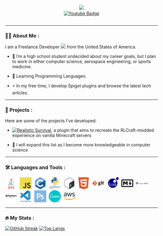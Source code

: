 <div id="header" align="center">
  <img src="https://media.giphy.com/media/M9gbBd9nbDrOTu1Mqx/giphy.gif" width="100"/>
</div>

<div id="badges" align="center">
  <a href="https://www.youtube.com/channel/UC74el7fX1pgXId74j0M-E4g">
    <img src="https://img.shields.io/badge/YouTube-red?style=for-the-badge&logo=youtube&logoColor=white" alt="Youtube Badge"/>
  </a>
</div>

<div align="center">
  <img src="https://komarev.com/ghpvc/?username=ValMobile&style=flat-square&color=blue" alt=""/>
</div>

---

### :man_technologist: About Me :
I am a Freelance Developer <img src="https://media.giphy.com/media/WUlplcMpOCEmTGBtBW/giphy.gif" width="30"> from the United States of America.

- :telescope: I’m a high school student undecided about my career goals, but I plan to work in either computer science, aerospace engineering, or sports medicine.

- :seedling: Learning Programming Languages.

- :zap: In my free time, I develop Spigot plugins and browse the latest tech articles.

---

### :triangular_ruler: Projects :
Here are some of the projects I've developed:

- <a href="https://www.spigotmc.org/resources/realistic-survival-1-17-temperature-thirst-baubles.93795/"><img src="https://i.imgur.com/dYSrQcP.png" height="20" alt="Realistic Survival"/></a>, a plugin that aims to recreate the RLCraft-modded experience on vanilla Minecraft servers


- :herb: I will expand this list as I become more knowledgeable in computer science
---

### :hammer_and_wrench: Languages and Tools :
<div>
  <img src="https://github.com/devicons/devicon/blob/master/icons/java/java-original-wordmark.svg" title="Java" alt="Java" width="40" height="40"/>&nbsp;
  <img src="https://github.com/devicons/devicon/blob/master/icons/javascript/javascript-original.svg" title="JavaScript" **alt="JavaScript" width="40" height="40"/>&nbsp;
  <img src="https://github.com/devicons/devicon/blob/master/icons/c/c-original.svg" title="C" **alt="C" width="40" height="40"/>&nbsp;
  <img src="https://github.com/devicons/devicon/blob/master/icons/python/python-original-wordmark.svg" title="Python" **alt="Python" width="40" height="40"/>&nbsp;
  <img src="https://github.com/devicons/devicon/blob/master/icons/bash/bash-original.svg" title="Bash" **alt="Bash" width="40" height="40"/>&nbsp;
  <img src="https://github.com/devicons/devicon/blob/master/icons/html5/html5-original.svg" title="HTML5" alt="HTML" width="40" height="40"/>&nbsp;
  <img src="https://github.com/devicons/devicon/blob/master/icons/git/git-original-wordmark.svg" title="Git" **alt="Git" width="40" height="40"/>&nbsp;
  <img src="https://github.com/devicons/devicon/blob/master/icons/lua/lua-original-wordmark.svg" title="Lua" **alt="Lua" width="40" height="40"/>&nbsp;
  <img src="https://github.com/devicons/devicon/blob/master/icons/markdown/markdown-original.svg" title="Markdown" **alt="Markdown" width="40" height="40"/>&nbsp;
  <img src="https://github.com/devicons/devicon/blob/master/icons/intellij/intellij-original-wordmark.svg" title="IntelliJ Idea" **alt="IntelliJ Idea" width="40" height="40"/>&nbsp;
  <img src="https://github.com/devicons/devicon/blob/master/icons/pycharm/pycharm-original-wordmark.svg" title="Pycharm" **alt="Pycharm" width="40" height="40"/>&nbsp;
    <img src="https://github.com/devicons/devicon/blob/master/icons/vscode/vscode-original-wordmark.svg" title="VSCode" **alt="VSCode" width="40" height="40"/>&nbsp;
  <img src="https://github.com/devicons/devicon/blob/master/icons/photoshop/photoshop-plain.svg" title="Photoshop" **alt="Photoshop" width="40" height="40"/>&nbsp;
  <img src="https://github.com/devicons/devicon/blob/master/icons/canva/canva-original.svg" title="Canva" **alt="Canva" width="40" height="40"/>&nbsp;
  <img src="https://github.com/devicons/devicon/blob/master/icons/amazonwebservices/amazonwebservices-original-wordmark.svg" title="Amazon Web Services" **alt="Amazon Web Services" width="40" height="40"/>
</div>

---

### :fire: My Stats :
[![GitHub Streak](http://github-readme-streak-stats.herokuapp.com?user=ValMobile&theme=dark&background=000000)](https://git.io/streak-stats)
[![Top Langs](https://github-readme-stats.vercel.app/api/top-langs/?username=ValMobile&layout=compact&theme=vision-friendly-dark)](https://github.com/anuraghazra/github-readme-stats)

